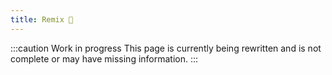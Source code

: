 ```yaml
---
title: Remix 🚧
---
```


:::caution Work in progress
This page is currently being rewritten and is not complete or may have missing information.
:::